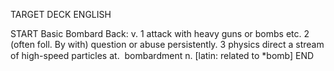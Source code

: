 TARGET DECK
ENGLISH

START
Basic
Bombard
Back: v. 1 attack with heavy guns or bombs etc. 2 (often foll. By with) question or abuse persistently. 3 physics direct a stream of high-speed particles at.  bombardment n. [latin: related to *bomb]
END
